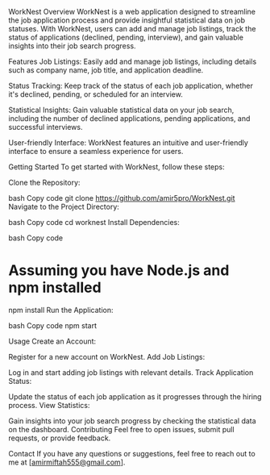 WorkNest
Overview
WorkNest is a web application designed to streamline the job application process and provide insightful statistical data on job statuses. With WorkNest, users can add and manage job listings, track the status of applications (declined, pending, interview), and gain valuable insights into their job search progress.

Features
Job Listings: Easily add and manage job listings, including details such as company name, job title, and application deadline.

Status Tracking: Keep track of the status of each job application, whether it's declined, pending, or scheduled for an interview.

Statistical Insights: Gain valuable statistical data on your job search, including the number of declined applications, pending applications, and successful interviews.

User-friendly Interface: WorkNest features an intuitive and user-friendly interface to ensure a seamless experience for users.

Getting Started
To get started with WorkNest, follow these steps:

Clone the Repository:

bash
Copy code
git clone https://github.com/amir5pro/WorkNest.git
Navigate to the Project Directory:

bash
Copy code
cd worknest
Install Dependencies:

bash
Copy code

# Assuming you have Node.js and npm installed

npm install
Run the Application:

bash
Copy code
npm start

Usage
Create an Account:

Register for a new account on WorkNest.
Add Job Listings:

Log in and start adding job listings with relevant details.
Track Application Status:

Update the status of each job application as it progresses through the hiring process.
View Statistics:

Gain insights into your job search progress by checking the statistical data on the dashboard.
Contributing
Feel free to open issues, submit pull requests, or provide feedback.

Contact
If you have any questions or suggestions, feel free to reach out to me at [amirmiftah555@gmail.com].
